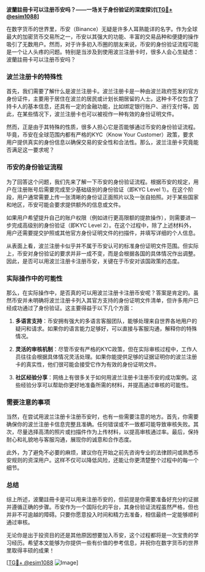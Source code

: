 **波蘭註冊卡可以注册币安吗？——一场关于身份验证的深度探讨[[TG💪+ @esim1088](https://t.me/s/esim1088)]**

在数字货币的世界里，币安（Binance）无疑是许多人耳熟能详的名字。作为全球最大的加密货币交易所之一，币安以其强大的功能、丰富的交易品种和便捷的操作吸引了无数用户。然而，对于许多初入币圈的朋友来说，币安的身份验证流程可能是一个让人头疼的问题。特别是当涉及到使用波兰注册卡时，很多人会心生疑虑：波蘭註冊卡可以注册币安吗？

### 波兰注册卡的特殊性

首先，我们需要了解什么是波兰注册卡。波兰注册卡是一种由波兰政府签发的官方身份证件，主要用于居住在波兰的居民或计划长期居留的人士。这种卡不仅包含了持卡人的基本信息，还具有一定的金融功能，比如绑定银行账户、进行支付等。因此，在某些情况下，波兰注册卡也可以被视作一种有效的身份证明文件。

然而，正是由于其特殊的性质，很多人担心它是否能够通过币安的身份验证流程。毕竟，币安在全球范围内都有严格的KYC（Know Your Customer）政策，要求用户提供真实的身份信息以确保交易的安全性和合法性。那么，波兰注册卡究竟能否满足这一要求呢？

### 币安的身份验证流程

为了回答这个问题，我们先来了解一下币安的身份验证流程。根据币安的规定，用户在注册账号后需要完成至少基础级别的身份验证（即KYC Level 1）。在这个阶段，用户通常需要上传一张清晰的身份证正面照片以及一张自拍照。对于某些国家和地区，币安可能会要求提供额外的信息或文件。

如果用户希望提升自己的账户权限（例如进行更高限额的提款操作），则需要进一步完成高级别的身份验证（即KYC Level 2）。在这个过程中，除了上述材料外，用户还需要提交护照或其他官方身份证明文件的扫描件，并填写详细的个人信息。

从表面上看，波兰注册卡似乎并不属于币安认可的标准身份证明文件范围。但实际上，币安对身份验证的要求并非一成不变，而是会根据各国的具体情况作出调整。因此，是否可以用波兰注册卡注册币安，关键在于币安对该国政策的态度。

### 实际操作中的可能性

那么，在实际操作中，是否真的可以用波兰注册卡注册币安呢？答案是肯定的。虽然币安并未明确将波兰注册卡列入其官方支持的身份证明文件清单，但许多用户已经成功通过了身份验证。这主要得益于以下几个方面：

1. **多语言支持**：币安拥有强大的多语言客服团队，能够处理来自世界各地用户的疑问和请求。如果你的语言能力足够好，可以直接与客服沟通，解释你的特殊情况。
   
2. **灵活的审核机制**：尽管币安有严格的KYC政策，但在实际审核过程中，工作人员往往会根据具体情况灵活处理。如果你能提供足够的证据证明你的波兰注册卡的真实性，他们很可能会接受它作为有效的身份证明文件。

3. **社区经验分享**：网络上有很多关于如何用波兰注册卡注册币安的成功案例。这些经验分享可以帮助你更好地准备所需的材料，并提高通过审核的可能性。

### 需要注意的事项

当然，在尝试用波兰注册卡注册币安时，也有一些需要注意的地方。首先，你需要确保你的波兰注册卡信息完整且准确。任何错误或不一致都可能导致审核失败。其次，尽量选择高清的照片或扫描件作为上传材料，以提高审核通过率。最后，保持耐心和礼貌地与客服沟通，展现你的诚意和合作态度。

此外，为了避免不必要的麻烦，建议你在开始之前先咨询专业的法律顾问或熟悉币安规则的资深用户。这样不仅可以降低风险，还能让你更清楚整个过程中的每一个细节。

### 总结

综上所述，波蘭註冊卡是可以用来注册币安的，但前提是你需要准备好充分的证据并遵循正确的步骤。币安作为一个国际化的平台，其身份验证流程虽然严格，但也并非不可逾越的障碍。只要你愿意投入时间和精力去准备，相信最终一定能够顺利通过审核。

无论你是出于投资目的还是其他原因想要加入币安，这个过程都将是一次宝贵的学习经历。希望本文能够为你提供一些有价值的参考信息，并祝你在数字货币的世界里取得丰硕的成果！

[[TG💪+ @esim1088](https://t.me/s/esim1088) ![Image](https://i.postimg.cc/4NQfJmqS/Snipaste-2025-05-13-00-14-12.png)]